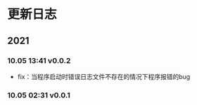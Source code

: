 # 更新日志

  

## 2021

### 10.05 13:41 v0.0.2

* fix：当程序启动时错误日志文件不存在的情况下程序报错的bug 

### 10.05 02:31 v0.0.1

